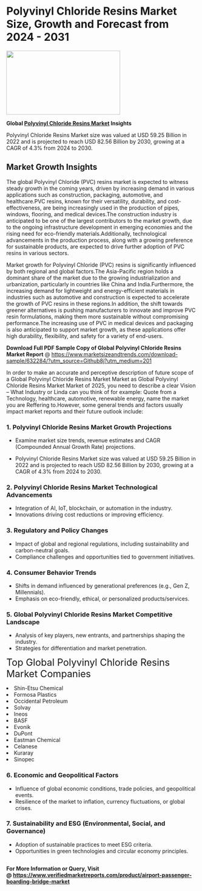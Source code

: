 <H1>Polyvinyl Chloride Resins Market Size, Growth and Forecast from 2024 - 2031</H1><img class="aligncenter size-medium wp-image-584254" src="https://thirdeyenews.in/wp-content/uploads/2024/09/Global-Market-Research-300x168.jpeg" alt="" width="300" height="168" /><p><strong>Global&nbsp;<a href="https://www.marketsizeandtrends.com/download-sample/632284/?utm_source=Github8j?utm_medium=201">Polyvinyl Chloride Resins Market</a> Insights</strong></p><p>Polyvinyl Chloride Resins Market size was valued at USD 59.25 Billion in 2022 and is projected to reach USD 82.56 Billion by 2030, growing at a CAGR of 4.3% from 2024 to 2030.</p><p><h2>Market Growth Insights</h2> The global Polyvinyl Chloride (PVC) resins market is expected to witness steady growth in the coming years, driven by increasing demand in various applications such as construction, packaging, automotive, and healthcare.PVC resins, known for their versatility, durability, and cost-effectiveness, are being increasingly used in the production of pipes, windows, flooring, and medical devices.The construction industry is anticipated to be one of the largest contributors to the market growth, due to the ongoing infrastructure development in emerging economies and the rising need for eco-friendly materials.Additionally, technological advancements in the production process, along with a growing preference for sustainable products, are expected to drive further adoption of PVC resins in various sectors. <p>Market growth for Polyvinyl Chloride (PVC) resins is significantly influenced by both regional and global factors.The Asia-Pacific region holds a dominant share of the market due to the growing industrialization and urbanization, particularly in countries like China and India.Furthermore, the increasing demand for lightweight and energy-efficient materials in industries such as automotive and construction is expected to accelerate the growth of PVC resins in these regions.In addition, the shift towards greener alternatives is pushing manufacturers to innovate and improve PVC resin formulations, making them more sustainable without compromising performance.The increasing use of PVC in medical devices and packaging is also anticipated to support market growth, as these applications offer high durability, flexibility, and safety for a variety of end-users.</p> </p><p><span class=""><strong>Download Full PDF Sample Copy of Global Polyvinyl Chloride Resins Market Report</strong> @ <a href="https://www.marketsizeandtrends.com/download-sample/632284/?utm_source=Github8j?utm_medium=201" target="_blank">https://www.marketsizeandtrends.com/download-sample/632284/?utm_source=Github8j?utm_medium=201</a></span></p><p>In order to make an accurate and perceptive description of future scope of a Global&nbsp;Polyvinyl Chloride Resins Market Market as Global&nbsp;Polyvinyl Chloride Resins Market Market of 2025, you need to describe a clear Vision &ndash; What Industry or Linda can you think of for example: Quote from a Technology, healthcare, automotive, renewable energy, name the market you are Reffering to.However, some general trends and factors usually impact market reports and their future outlook include:</p><h3>1.&nbsp;<strong>Polyvinyl Chloride Resins Market Growth Projections</strong></h3><ul><li>Examine market size trends, revenue estimates and CAGR (Compounded Annual Growth Rate) projections.</li><li><p>Polyvinyl Chloride Resins Market size was valued at USD 59.25 Billion in 2022 and is projected to reach USD 82.56 Billion by 2030, growing at a CAGR of 4.3% from 2024 to 2030.</p></li></ul><h3>2.&nbsp;<strong>Polyvinyl Chloride Resins Market Technological Advancements</strong></h3><ul><li>Integration of AI, IoT, blockchain, or automation in the industry.</li><li>Innovations driving cost reductions or improving efficiency.</li></ul><h3>3.&nbsp;<strong>Regulatory and Policy Changes</strong></h3><ul><li>Impact of global and regional regulations, including sustainability and carbon-neutral goals.</li><li>Compliance challenges and opportunities tied to government initiatives.</li></ul><h3>4.&nbsp;<strong>Consumer Behavior Trends</strong></h3><ul><li>Shifts in demand influenced by generational preferences (e.g., Gen Z, Millennials).</li><li>Emphasis on eco-friendly, ethical, or personalized products/services.</li></ul><h3>5.&nbsp;<strong>Global Polyvinyl Chloride Resins Market Competitive Landscape</strong></h3><ul><li>Analysis of key players, new entrants, and partnerships shaping the industry.</li><li>Strategies for differentiation and market penetration.</li></ul><p data-pm-slice="1 1 []"><span style="color: inherit; font-family: inherit; font-size: 25px;">Top Global Polyvinyl Chloride Resins Market Companies</span></p><div class="" data-test-id=""><p><li>Shin-Etsu Chemical</li><li> Formosa Plastics</li><li> Occidental Petroleum</li><li> Solvay</li><li> Ineos</li><li> BASF</li><li> Evonik</li><li> DuPont</li><li> Eastman Chemical</li><li> Celanese</li><li> Kuraray</li><li> Sinopec</li></p></div><h3>6.&nbsp;<strong>Economic and Geopolitical Factors</strong></h3><ul><li>Influence of global economic conditions, trade policies, and geopolitical events.</li><li>Resilience of the market to inflation, currency fluctuations, or global crises.</li></ul><h3>7.&nbsp;<strong>Sustainability and ESG (Environmental, Social, and Governance)</strong></h3><ul><li>Adoption of sustainable practices to meet ESG criteria.</li><li>Opportunities in green technologies and circular economy principles.</li></ul><h2><strong style="font-size: 14px;">For More Information or Query, Visit @&nbsp;</strong><a style="background-color: #ffffff; font-size: 14px;" href="https://www.marketsizeandtrends.com/report/polyvinyl-chloride-resins-market/" target="_blank">https://www.verifiedmarketreports.com/product/airport-passenger-boarding-bridge-market</a></h2>